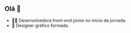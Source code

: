 ## Olá 👋
* 👩‍💻 Desenvolvedora front-end júnior no ínicio da jornada.
*  🎨 Designer gráfico formada.

<!--
**luanadplr/luanadplr** is a ✨ _special_ ✨ repository because its `README.md` (this file) appears on your GitHub profile.

Here are some ideas to get you started:

- 🔭 I’m currently working on ...
- 🌱 I’m currently learning ...
- 👯 I’m looking to collaborate on ...
- 🤔 I’m looking for help with ...
- 💬 Ask me about ...
- 📫 How to reach me: ...
- 😄 Pronouns: ...
- ⚡ Fun fact: ...
-->
